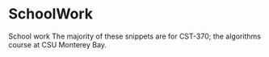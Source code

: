 # SchoolWork
School work
The majority of these snippets are for CST-370; the algorithms course at CSU Monterey Bay.
